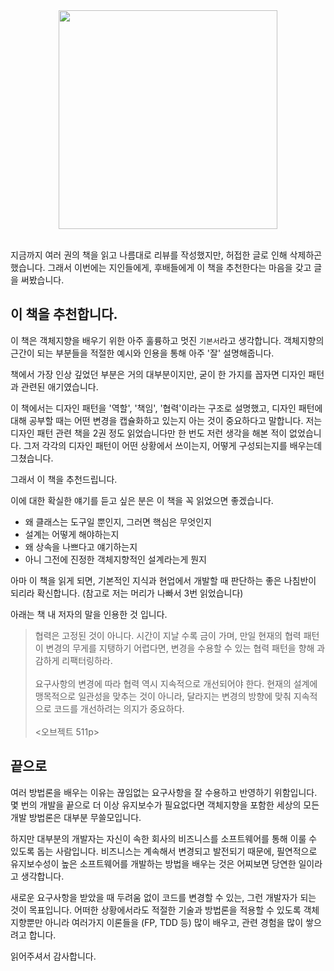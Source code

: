 <div style="text-align: center;">
<img src="https://wikibook.co.kr/images/cover/s/9791158391409.jpg" height=350px>
</div>
<br>

지금까지 여러 권의 책을 읽고 나름대로 리뷰를 작성했지만, 허접한 글로 인해 삭제하곤 했습니다. 그래서 이번에는 지인들에게, 후배들에게 이 책을 추천한다는 마음을 갖고 글을 써봤습니다. 

## 이 책을 추천합니다.

이 책은 객체지향을 배우기 위한 아주 훌륭하고 멋진 `기본서`라고 생각합니다. 객체지향의 근간이 되는 부분들을 적절한 예시와 인용을 통해 아주 '잘' 설명해줍니다.

책에서 가장 인상 깊었던 부분은 거의 대부분이지만, 굳이 한 가지를 꼽자면 디자인 패턴과 관련된 애기였습니다.

이 책에서는 디자인 패턴을 '역할', '책임', '협력'이라는 구조로 설명했고, 디자인 패턴에 대해 공부할 때는 어떤 변경을 캡슐화하고 있는지 아는 것이 중요하다고 말합니다. 저는 디자인 패턴 관련 책을 2권 정도 읽었습니다만 한 번도 저런 생각을 해본 적이 없었습니다. 그저 각각의 디자인 패턴이 어떤 상황에서 쓰이는지, 어떻게 구성되는지를 배우는데 그쳤습니다. 

그래서 이 책을 추천드립니다.

이에 대한 확실한 얘기를 듣고 싶은 분은 이 책을 꼭 읽었으면 좋겠습니다.

- 왜 클래스는 도구일 뿐인지, 그러면 핵심은 무엇인지
- 설계는 어떻게 해야하는지
- 왜 상속을 나쁘다고 얘기하는지
- 아니 그전에 진정한 객체지향적인 설계라는게 뭔지

아마 이 책을 읽게 되면, 기본적인 지식과 현업에서 개발할 때 판단하는 좋은 나침반이 되리라 확신합니다. (참고로 저는 머리가 나빠서 3번 읽었습니다)

아래는 책 내 저자의 말을 인용한 것 입니다.

> 협력은 고정된 것이 아니다. 시간이 지날 수록 금이 가며, 만일 현재의 협력 패턴이 변경의 무게를 지탱하기 어렵다면, 변경을 수용할 수 있는 협력 패턴을 향해 과감하게 리팩터링하라. 
<br> <br>
요구사항의 변경에 따라 협력 역시 지속적으로 개선되어야 한다. 현재의 설계에 맹목적으로 일관성을 맞추는 것이 아니라, 달라지는 변경의 방향에 맞춰 지속적으로 코드를 개선하려는 의지가 중요하다. 
<br><br>
<오브젝트 511p>

## 끝으로 

여러 방법론을 배우는 이유는 끊임없는 요구사항을 잘 수용하고 반영하기 위함입니다. 몇 번의 개발을 끝으로 더 이상 유지보수가 필요없다면 객체지향을 포함한 세상의 모든 개발 방법론은 대부분 무쓸모입니다. 

하지만 대부분의 개발자는 자신이 속한 회사의 비즈니스를 소프트웨어를 통해 이룰 수 있도록 돕는 사람입니다. 비즈니스는 계속해서 변경되고 발전되기 때문에, 필연적으로 유지보수성이 높은 소프트웨어를 개발하는 방법을 배우는 것은 어찌보면 당연한 일이라고 생각합니다. 

새로운 요구사항을 받았을 때 두려움 없이 코드를 변경할 수 있는, 그런 개발자가 되는 것이 목표입니다. 어떠한 상황에서라도 적절한 기술과 방법론을 적용할 수 있도록 객체지향뿐만 아니라 여러가지 이론들을 (FP, TDD 등) 많이 배우고, 관련 경험을 많이 쌓으려고 합니다.

읽어주셔서 감사합니다.